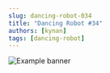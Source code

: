 ```yaml
---
slug: dancing-robot-034
title: "Dancing Robot #34"
authors: [kynan]
tags: [dancing-robot]
---
```


![Example banner](/img/stories/dancing-robot/034.png)
